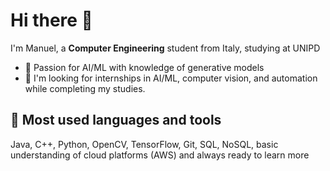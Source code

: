 # Hi there 👋
I'm Manuel, a **Computer Engineering** student from Italy, studying at UNIPD
- 🌱 Passion for AI/ML with knowledge of generative models
- 🫡 I'm looking for internships in AI/ML, computer vision, and automation while completing my studies.

## 🤖 Most used languages and tools
Java, C++, Python, OpenCV, TensorFlow, Git, SQL, NoSQL, basic understanding of cloud platforms (AWS) and always ready to learn more

